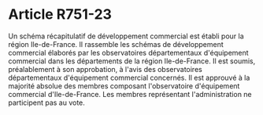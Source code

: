 # Article R751-23

Un schéma récapitulatif de développement commercial est établi pour la région Ile-de-France. Il rassemble les schémas de développement commercial élaborés par les observatoires départementaux d'équipement commercial dans les départements de la région Ile-de-France. Il est soumis, préalablement à son approbation, à l'avis des observatoires départementaux d'équipement commercial concernés. Il est approuvé à la majorité absolue des membres composant l'observatoire d'équipement commercial d'Ile-de-France. Les membres représentant l'administration ne participent pas au vote.
